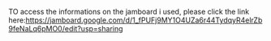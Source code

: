 TO access the informations on the jamboard i used, please click the link here:https://jamboard.google.com/d/1_fPUFj9MY1O4UZa6r44TydqyR4elrZb9feNaLq6pMO0/edit?usp=sharing
